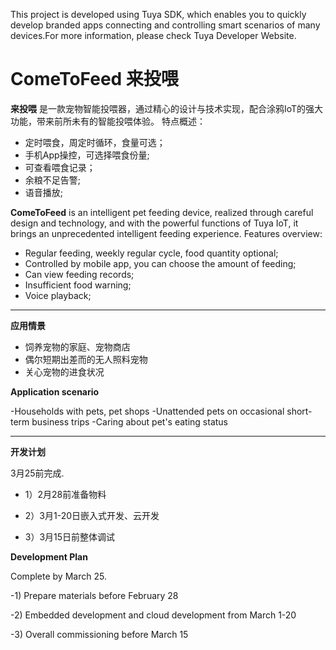 This project is developed using Tuya SDK, which enables you to quickly develop branded apps connecting and controlling smart scenarios of many devices.For more information, please check Tuya Developer Website.
# ComeToFeed 来投喂
**来投喂**
是一款宠物智能投喂器，通过精心的设计与技术实现，配合涂鸦IoT的强大功能，带来前所未有的智能投喂体验。
特点概述：
 
- 定时喂食，周定时循环，食量可选；
- 手机App操控，可选择喂食份量;
- 可查看喂食记录；
- 余粮不足告警;
- 语音播放;

**ComeToFeed** 
is an intelligent pet feeding device, realized through careful design and technology, and with the powerful functions of Tuya IoT, it brings an unprecedented intelligent feeding experience. Features overview:

- Regular feeding, weekly regular cycle, food quantity optional;
- Controlled by mobile app, you can choose the amount of feeding;
- Can view feeding records;
- Insufficient food warning;
- Voice playback;

-------------------

**应用情景**

- 饲养宠物的家庭、宠物商店
- 偶尔短期出差而的无人照料宠物
- 关心宠物的进食状况

**Application scenario**

-Households with pets, pet shops
-Unattended pets on occasional short-term business trips
-Caring about pet's eating status

-------------------

**开发计划**

3月25前完成.

- 1）2月28前准备物料

- 2）3月1-20日嵌入式开发、云开发

- 3）3月15日前整体调试

**Development Plan**

Complete by March 25.

-1) Prepare materials before February 28

-2) Embedded development and cloud development from March 1-20

-3) Overall commissioning before March 15
